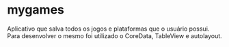 # mygames
Aplicativo que salva todos os jogos e plataformas que o usuário possui.
Para desenvolver o mesmo foi utilizado o CoreData, TableView e autolayout.
